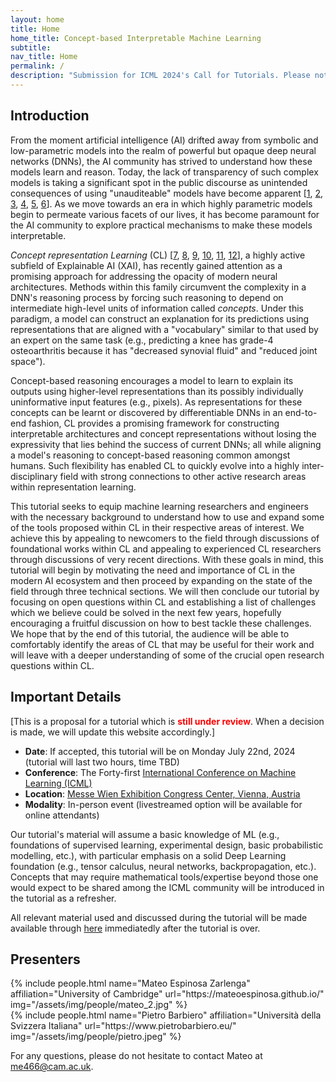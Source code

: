 ```yaml
---
layout: home
title: Home
home_title: Concept-based Interpretable Machine Learning
subtitle:
nav_title: Home
permalink: /
description: "Submission for ICML 2024's Call for Tutorials. Please note that this tutorial is <span style='color:red;'><b>under review</b></span> and therefore <span style='color:red;'><b>it may not be included</b></span> as part of the main program."
---
```



## Introduction

From the moment artificial intelligence (AI) drifted away from symbolic and low-parametric models into the realm of powerful but opaque deep neural networks (DNNs), the AI community has strived to understand how these models learn and reason.
Today, the lack of transparency of such complex models is taking a significant spot in the public discourse as unintended consequences of using "unauditeable" models have become apparent \[[1](https://www.nature.com/articles/s42256-021-00338-7), [2](https://www.nytimes.com/2017/06/13/opinion/how-computers-are-harming-criminal-justice.html), [3](https://www.sacbee.com/news/california/fires/article216227775.html), [4](https://us.macmillan.com/books/9781250074317/automatinginequality), [5](https://www.nature.com/articles/d41586-019-03228-6), [6](https://www.nature.com/articles/s41746-019-0105-1)\].
As we move towards an era in which highly parametric models begin to permeate various facets of our lives, it has become paramount for the AI community to explore practical mechanisms to make these models interpretable.


*Concept representation Learning* (CL) \[[7](https://proceedings.mlr.press/v80/kim18d.html), [8](https://netdissect.csail.mit.edu/), [9](https://proceedings.mlr.press/v119/koh20a.html), [10](https://www.nature.com/articles/s42256-020-00265-z), [11](https://arxiv.org/abs/2209.09056), [12](https://arxiv.org/abs/2304.14068)\], a highly active subfield of Explainable AI (XAI), has recently gained attention as a promising approach for addressing the opacity of modern neural architectures.
Methods within this family circumvent the complexity in a DNN's reasoning process by forcing such reasoning to depend on intermediate high-level units of information called *concepts*.
Under this paradigm, a model can construct an explanation for its predictions using representations that are aligned with a "vocabulary" similar to that used by an expert on the same task (e.g., predicting a knee has grade-4 osteoarthritis because it has "decreased synovial fluid" and "reduced joint space").


Concept-based reasoning encourages a model to learn to explain its outputs using higher-level representations than its possibly individually uninformative input features (e.g., pixels). As representations for these concepts can be learnt or discovered by differentiable DNNs in an end-to-end fashion, CL provides a promising framework for constructing interpretable architectures and concept representations without losing the expressivity that lies behind the success of current DNNs; all while aligning a model's reasoning to concept-based reasoning common amongst humans. Such flexibility has enabled CL to quickly evolve into a highly inter-disciplinary field with strong connections to other active research areas within representation learning.


This tutorial seeks to equip machine learning researchers and engineers with the necessary background to understand how to use and expand some of the tools proposed within CL in their respective areas of interest. We achieve this by appealing to newcomers to the field through discussions of foundational works within CL and appealing to experienced CL researchers through discussions of very recent directions. With these goals in mind, this tutorial will begin by motivating the need and importance of CL in the modern AI ecosystem and then proceed by expanding on the state of the field through three technical sections. We will then conclude our tutorial by focusing on open questions within CL and establishing a list of challenges which we believe could be solved in the next few years, hopefully encouraging a fruitful discussion on how to best tackle these challenges. We hope that by the end of this tutorial, the audience will be able to comfortably identify the areas of CL that may be useful for their work and will leave with a deeper understanding of some of the crucial open research questions within CL.

## Important Details

[This is a proposal for a tutorial which is <span style='color:red;'><b>still under review</b></span>. When a decision is made, we will update this website accordingly.]

- **Date**: If accepted, this tutorial will be on Monday July 22nd, 2024 (tutorial will last two hours, time TBD)
- **Conference**: The Forty-first [International Conference on Machine Learning (ICML)](https://icml.cc/)
- **Location**: [Messe Wien Exhibition Congress Center, Vienna, Austria](https://maps.app.goo.gl/LzSzcv8zbD7VgDwR8)
- **Modality**: In-person event (livestreamed option will be available for online attendants)

Our tutorial's material will assume a basic knowledge of ML (e.g., foundations of supervised learning, experimental design, basic probabilistic modelling, etc.), with particular emphasis on a solid Deep Learning foundation (e.g., tensor calculus, neural networks, backpropagation, etc.). Concepts that may require mathematical tools/expertise beyond those one would expect to be shared among the ICML community will be introduced in the tutorial as a refresher.

All relevant material used and discussed during the tutorial will be made available through [here](/tutorial) immediatedly after the tutorial is over.



## Presenters
  <div class="row projects pt-1 pb-1">
      <div class="col-sm-4">
          {% include people.html name="Mateo Espinosa Zarlenga" affiliation="University of Cambridge" url="https://mateoespinosa.github.io/" img="/assets/img/people/mateo_2.jpg" %}
      </div>
      <div class="col-sm-4">
        {% include people.html name="Pietro Barbiero" affiliation="Università della Svizzera Italiana" url="https://www.pietrobarbiero.eu/" img="/assets/img/people/pietro.jpeg" %}
      </div>
  </div>


For any questions, please do not hesitate to contact Mateo at
[me466@cam.ac.uk](mailto:me466@cam.ac.uk).
